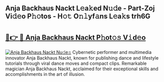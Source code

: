 ## Anja Backhaus Nackt L𝚎a𝚔ed N𝚞𝚍e - Part-Zoj Vi𝚍𝚎o P𝚑𝚘tos - H𝚘𝚝 O𝚗𝚕yf𝚊ns L𝚎a𝚔s trh6G

# <h2><a href="http://kfefkkn.oniu.top/?m=Anja+Backhaus+Nackt">🔗👉 🔴 Anja Backhaus Nackt P𝚑ot𝚘𝚜 V𝚒d𝚎o</a></h2>

[![Anja Backhaus Nackt Nu𝚍e𝚜](https://i.imgur.com/0qMVB7G.gif)](http://kfefkkn.oniu.top/?m=Anja+Backhaus+Nackt)
Cybernetic performer and multimedia innovator Anja Backhaus Nackt, known for publishing dance and lifestyle tutorials through viral dance moves and compact clips. Remarkable magician Anja Backhaus Nackt, acclaimed for their exceptional skills and accomplishments in the art of illusion.  
